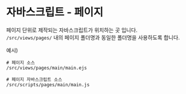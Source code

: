 # 자바스크립트 - 페이지

페이지 단위로 제작되는 자바스크립트가 위치하는 곳 입니다.  
`/src/views/pages/` 내의 페이지 폴더명과 동일한 폴더명을 사용하도록 합니다.


예시)  

```
# 페이지 소스
/src/views/pages/main/main.ejs

# 페이지 자바스크립트 소스
/src/scripts/pages/main/main.js
```
